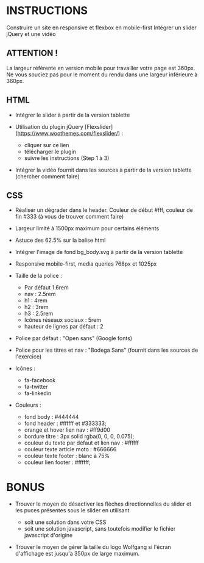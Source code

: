 # INSTRUCTIONS
Construire un site en responsive et flexbox en mobile-first
Intégrer un slider jQuery et une vidéo

## ATTENTION !
La largeur référente en version mobile pour travailler votre page est 360px.
Ne vous souciez pas pour le moment du rendu dans une largeur inférieure à 360px.

## HTML
- Intégrer le slider à partir de la version tablette
- Utilisation du plugin jQuery [Flexslider] (https://www.woothemes.com/flexslider/) :
    - cliquer sur ce lien
    - télécharger le plugin
    - suivre les instructions (Step 1 à 3)

- Intégrer la vidéo fournit dans les sources à partir de la version tablette (chercher comment faire)

## CSS
- Réaliser un dégrader dans le header. Couleur de début #fff, couleur de fin #333 (à vous de trouver comment faire)
- Largeur limité à 1500px maximum pour certains éléments
- Astuce des 62.5% sur la balise html
- Intégrer l'image de fond bg_body.svg à partir de la version tablette
- Responsive mobile-first, media queries 768px et 1025px

- Taille de la police :
    - Par défaut 1.6rem
    - nav : 2.5rem
    - h1 : 4rem
    - h2 : 3rem
    - h3 : 2.5rem
    - Icônes réseaux sociaux : 5rem
    - hauteur de lignes par défaut : 2

- Police par défaut : "Open sans" (Google fonts)
- Police pour les titres et nav : "Bodega Sans" (fournit dans les sources de l'exercice)

- Icônes :
    - fa-facebook
    - fa-twitter
    - fa-linkedin 

- Couleurs :
    - fond body : #444444
    - fond header : #ffffff et #333333;
    - orange et hover lien nav : #ff9d00
    - bordure titre : 3px solid rgba(0, 0, 0, 0.075);
    - couleur du texte par défaut et lien nav : #ffffff
    - couleur texte article moto : #666666
    - couleur texte footer : blanc à 75%
    - couleur lien footer : #ffffff;


# BONUS
- Trouver le moyen de désactiver les flèches directionnelles du slider et les puces présentes sous le slider en utilisant
    - soit une solution dans votre CSS
    - soit une solution javascript, sans toutefois modifier le fichier javascript d'origine

- Trouver le moyen de gérer la taille du logo Wolfgang si l'écran d'affichage est jusqu'à 350px de large maximum.
